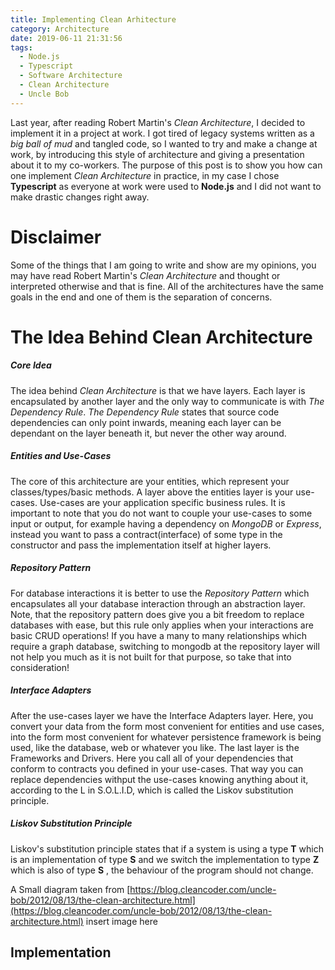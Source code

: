 ```yaml
---
title: Implementing Clean Arhitecture
category: Architecture
date: 2019-06-11 21:31:56
tags: 
  - Node.js
  - Typescript 
  - Software Architecture
  - Clean Architecture
  - Uncle Bob
---
```

Last year, after reading Robert Martin's *Clean Architecture*, I decided to implement it in a project at work. I got tired of legacy systems written as a *big ball of mud* and tangled code, so I wanted to try and make a change at work, by introducing this style of architecture and giving a presentation about it to my co-workers. The purpose of this post is to show you how can one implement *Clean Architecture* in practice, in my case I chose **Typescript** as everyone at work were used to **Node.js** and I did not want to make drastic changes right away.

# Disclaimer
Some of the things that I am going to write and show are my opinions, you may have read Robert Martin's *Clean Architecture* and thought or interpreted otherwise and that is fine. All of the architectures have the same goals in the end and one of them is the separation of concerns.

# The Idea Behind Clean Architecture
##### Core Idea
The idea behind *Clean Architecture* is that we have layers. Each layer is encapsulated by another layer and the only way to communicate is with *The Dependency Rule*. *The Dependency Rule* states that source code dependencies can only point inwards, meaning each layer can be dependant on the layer beneath it, but never the other way around. 
##### Entities and Use-Cases
The core of this architecture are your entities, which represent your classes/types/basic methods. 
A layer above the entities layer is your use-cases. Use-cases are your application specific business rules. It is important to note that you do not want to couple your use-cases to some input or output, for example having a dependency on *MongoDB* or *Express*, instead you want to pass a contract(interface) of some type in the constructor and pass the implementation itself at higher layers. 
##### Repository Pattern
For database interactions it is better to use the *Repository Pattern* which encapsulates all your database interaction through an abstraction layer. Note, that the repository pattern does give you a bit freedom to replace databases with ease, but this rule only applies when your interactions are basic CRUD operations! If you have a many to many relationships which require a graph database, switching to mongodb at the repository layer will not help you much as it is not built for that purpose, so take that into consideration! 
##### Interface Adapters
After the use-cases layer we have the Interface Adapters layer. Here, you convert your data from the form most convenient for entities and use cases, into the form most convenient for whatever persistence framework is being used, like the database, web or whatever you like. The last layer is the Frameworks and Drivers. Here you call all of your dependencies that conform to contracts you defined in your use-cases. That way you can replace dependencies withput the use-cases knowing anything about it, according to the L in S.O.L.I.D, which is called the Liskov substitution principle.
##### Liskov Substitution Principle
Liskov's substitution principle states that if a system is using a type **T** which is an implementation of type **S** and we switch the implementation to type **Z** which is also of type **S** , the behaviour of the program should not change.

A Small diagram taken from [https://blog.cleancoder.com/uncle-bob/2012/08/13/the-clean-architecture.html](https://blog.cleancoder.com/uncle-bob/2012/08/13/the-clean-architecture.html)
insert image here
 
## Implementation